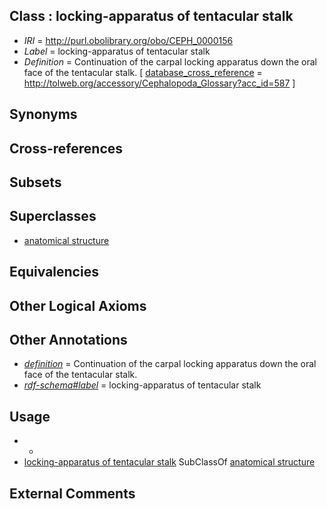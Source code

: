 
## Class : locking-apparatus of tentacular stalk

 * *IRI* = http://purl.obolibrary.org/obo/CEPH_0000156
 * *Label* = locking-apparatus of tentacular stalk
 * *Definition* = Continuation of the carpal locking apparatus down the oral face of the tentacular stalk.  [ [database_cross_reference](../../ef/oboInOwl#hasDbXref.md) = http://tolweb.org/accessory/Cephalopoda_Glossary?acc_id=587 ]

## Synonyms


## Cross-references


## Subsets


## Superclasses

 * [anatomical structure](../../UBERON/61/UBERON_0000061.md)

## Equivalencies


## Other Logical Axioms


## Other Annotations

 * *[definition](../../IAO/15/IAO_0000115.md)* = Continuation of the carpal locking apparatus down the oral face of the tentacular stalk. 
 * *[rdf-schema#label](../../el/rdf-schema#label.md)* = locking-apparatus of tentacular stalk

## Usage

 * -
 * [locking-apparatus of tentacular stalk](../../CEPH/56/CEPH_0000156.md) SubClassOf [anatomical structure](../../UBERON/61/UBERON_0000061.md)

## External Comments


